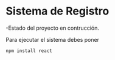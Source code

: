 <h1>Sistema de Registro</h1>


-Estado del proyecto en contrucción.


Para ejecutar el sistema debes poner 

```npm install react```
